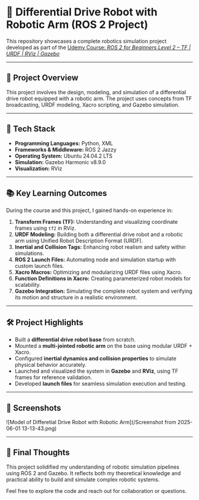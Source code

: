 # 🤖 Differential Drive Robot with Robotic Arm (ROS 2 Project)

This repository showcases a complete robotics simulation project developed as part of the [Udemy Course: *ROS 2 for Beginners Level 2 – TF | URDF | RViz | Gazebo*](#)  

---

## 🧠 Project Overview

This project involves the design, modeling, and simulation of a differential drive robot equipped with a robotic arm. The project uses concepts from TF broadcasting, URDF modeling, Xacro scripting, and Gazebo simulation.

---

## 🧰 Tech Stack

- **Programming Languages:** Python, XML  
- **Frameworks & Middleware:** ROS 2 Jazzy  
- **Operating System:** Ubuntu 24.04.2 LTS  
- **Simulation:** Gazebo Harmonic v8.9.0  
- **Visualization:** RViz  

---

## 📚 Key Learning Outcomes

During the course and this project, I gained hands-on experience in:

1. **Transform Frames (TF):** Understanding and visualizing coordinate frames using `tf2` in RViz.
2. **URDF Modeling:** Building both a differential drive robot and a robotic arm using Unified Robot Description Format (URDF).
3. **Inertial and Collision Tags:** Enhancing robot realism and safety within simulations.
4. **ROS 2 Launch Files:** Automating node and simulation startup with custom launch files.
5. **Xacro Macros:** Optimizing and modularizing URDF files using Xacro.
6. **Function Definitions in Xacro:** Creating parameterized robot models for scalability.
7. **Gazebo Integration:** Simulating the complete robot system and verifying its motion and structure in a realistic environment.

---

## 🛠️ Project Highlights

- Built a **differential drive robot base** from scratch.
- Mounted a **multi-jointed robotic arm** on the base using modular URDF + Xacro.
- Configured **inertial dynamics and collision properties** to simulate physical behavior accurately.
- Launched and visualized the system in **Gazebo** and **RViz**, using TF frames for reference validation.
- Developed **launch files** for seamless simulation execution and testing.

---

## 📸 Screenshots

![Model of Differetial Drive Robot with Robotic Arm](/Screenshot from 2025-06-01 13-13-43.png)

---

## 📍 Final Thoughts

This project solidified my understanding of robotic simulation pipelines using ROS 2 and Gazebo. It reflects both my theoretical knowledge and practical ability to build and simulate complex robotic systems.  

Feel free to explore the code and reach out for collaboration or questions.
